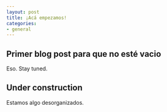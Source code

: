 ```yaml
---
layout: post
title: ¡Acá empezamos!
categories:
- general
---
```


## Primer blog post para que no esté vacio

Eso. Stay tuned.

## Under construction

Estamos algo desorganizados. 